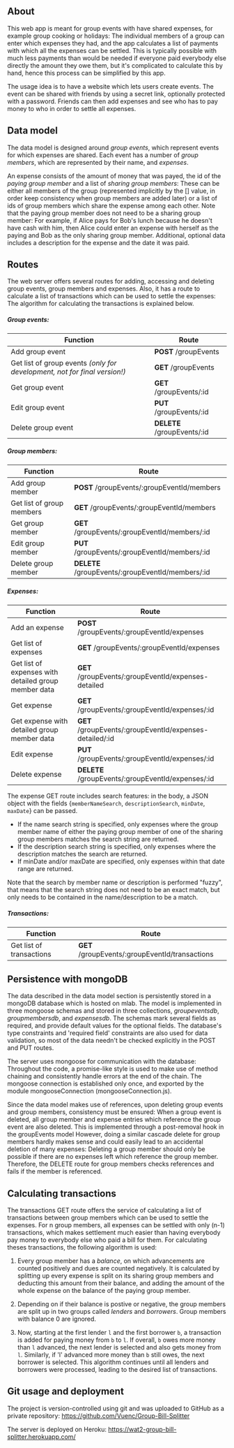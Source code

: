 ## About
This web app is meant for group events with have shared expenses, for example group cooking or holidays:
The individual members of a group can enter which expenses they had, and the app calculates a list of payments with
which all the expenses can be settled. This is typically possible with much less payments than would be needed if
everyone paid everybody else directly the amount they owe them, but it's complicated to calculate this by hand, hence
this process can be simplified by this app.

[//]: # (TODO: password?)
 
The usage idea is to have a website which lets users create events. The event can be shared with friends by using a
secret link, optionally protected with a password. Friends can then add expenses and see who has to pay money to who
in order to settle all expenses.

## Data model
The data model is designed around *group events*, which represent events for which expenses are shared. Each event has a
number of *group members*, which are represented by their name, and *expenses*. 

An expense consists of the amount of money that was payed, the id of the *paying group member* and a list of 
*sharing group members*: These can be either all members of the group (represented implicitly by the [] value, in order
keep consistency when group members are added later) or a list of ids of group members which share the expense among 
each other. Note that the paying group member does not need to be a sharing group member: For example, if Alice pays for 
Bob's lunch because he doesn't have cash with him, then Alice could enter an expense with herself as the paying and Bob
as the only sharing group member.
Additional, optional data includes a description for the expense and the date it was paid.

## Routes
The web server offers several routes for adding, accessing and deleting group events, group members and expenses.
Also, it has a route to calculate a list of transactions which can be used to settle the expenses: The algorithm for
calculating the transactions is explained below.

##### Group events:

| Function        | Route | 
| ------------- | ------------- |
| Add group event | **POST** /groupEvents |
| Get list of group events *(only for development, not for final version!)* | **GET** /groupEvents |
| Get group event | **GET** /groupEvents/:id |
| Edit group event | **PUT** /groupEvents/:id |
| Delete group event | **DELETE** /groupEvents/:id |

##### Group members:

| Function        | Route | 
| ------------- | ------------- |
| Add group member | **POST** /groupEvents/:groupEventId/members |
| Get list of group members | **GET** /groupEvents/:groupEventId/members |
| Get group member | **GET** /groupEvents/:groupEventId/members/:id |
| Edit group member | **PUT** /groupEvents/:groupEventId/members/:id |
| Delete group member | **DELETE** /groupEvents/:groupEventId/members/:id |

##### Expenses:

| Function        | Route | 
| ------------- | ------------- |
| Add an expense | **POST** /groupEvents/:groupEventId/expenses |
| Get list of expenses | **GET** /groupEvents/:groupEventId/expenses |
| Get list of expenses with detailed group member data | **GET** /groupEvents/:groupEventId/expenses-detailed |
| Get expense | **GET** /groupEvents/:groupEventId/expenses/:id |
| Get expense with detailed group member data | **GET** /groupEvents/:groupEventId/expenses-detailed/:id |
| Edit expense | **PUT** /groupEvents/:groupEventId/expenses/:id |
| Delete expense | **DELETE** /groupEvents/:groupEventId/expenses/:id |

The expense GET route includes search features: in the body, a JSON object with the fields {`memberNameSearch`, 
`descriptionSearch`, `minDate`, `maxDate`} can be passed. 
* If the name search string is specified, only expenses where
the group member name of either the paying group member of one of the sharing group members matches the search string
are returned. 
* If the description search string is specified, only expenses where the description matches the search are returned.
* If minDate and/or maxDate are specified, only expenses within that date range are returned.

Note that the search by member name or description is performed "fuzzy", that means that the search string does not need
to be an exact match, but only needs to be contained in the name/description to be a match.

##### Transactions:

| Function        | Route | 
| ------------- | ------------- |
| Get list of transactions | **GET** /groupEvents/:groupEventId/transactions |

## Persistence with mongoDB

The data described in the data model section is persistently stored in a mongoDB database which is hosted on mlab.
The model is implemented in three mongoose schemas and stored in three collections, *groupeventsdb*, *groupmembersdb*,
and *expensesdb*. The schemas mark several fields as required, and provide default values for the optional fields.
The database's type constraints and 'required field' constraints are also used for data validation, so most of the data
needn't be checked explicitly in the POST and PUT routes.

The server uses mongoose for communication with the database: Throughout the code, a promise-like style is used to make
use of method chaining and consistently handle errors at the end of the chain. The mongoose connection is established
only once, and exported by the module mongooseConnection (mongooseConnection.js).

Since the data model makes use of references, upon deleting group events and group members, consistency must be ensured:
When a group event is deleted, all group member and expense entries which reference the group event are also deleted.
This is implemented through a post-removal hook in the groupEvents model
However, doing a similar cascade delete for group members hardly makes sense and could easily lead to an accidental
deletion of many expenses: Deleting a group member should only be possible if there are no expenses left which reference
the group member. Therefore, the DELETE route for group members checks references and fails if the member is referenced.

## Calculating transactions
The transactions GET route offers the service of calculating a list of transactions between group members which can be
used to settle the expenses. For n group members, all expenses can be settled with only (n-1) transactions, which makes
settlement much easier than having everybody pay money to everybody else who paid a bill for them.
For calculating theses transactions, the following algorithm is used:

1. Every group member has a *balance*, on which advancements are counted positively and dues are counted negatively.
   It is calculated by splitting up every expense is split on its sharing group members and deducting this amount from
   their balance, and adding the amount of the whole expense on the balance of the paying group member.
   
2. Depending on if their balance is postive or negative, the group members are split up in two groups called *lenders*
   and *borrowers*. Group members with balance 0 are ignored.
   
3. Now, starting at the first lender `l` and the first borrower `b`, a transaction is added for paying money from `b`
   to `l`. If overall, `b` owes more money than `l` advanced, the next lender is selected and also gets money from `l`.
   Similarly, if 'l' advanced more money than `b` still owes, the next borrower is selected. This algorithm continues
   until all lenders and borrowers were processed, leading to the desired list of transactions.
   
## Git usage and deployment
The project is version-controlled using git and was uploaded to GitHub as a private repository: 
https://github.com/Vuenc/Group-Bill-Splitter

The server is deployed on Heroku: https://wat2-group-bill-splitter.herokuapp.com/